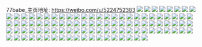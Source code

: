 77babe_主页地址: https://weibo.com/u/5224752383 
![](https://wx4.sinaimg.cn/mw2000/005HAwLJly1h8nesmckctj30u014016w.jpg) 
![](https://wx4.sinaimg.cn/mw2000/005HAwLJly1h8nesngtk4j30u014018c.jpg) 
![](https://wx4.sinaimg.cn/mw2000/005HAwLJly1h8nesqayw2j30u00u048y.jpg) 
![](https://wx4.sinaimg.cn/mw2000/005HAwLJly1h7v3l3h1m0j326c2wgqv6.jpg) 
![](https://wx4.sinaimg.cn/mw2000/005HAwLJly1h5skmt72cqj33402c0npg.jpg) 
![](https://wx4.sinaimg.cn/mw2000/005HAwLJly1h5sknkyl56j32c033yhdv.jpg) 
![](https://wx4.sinaimg.cn/mw2000/005HAwLJly1h5skn2m776j32c0340hdu.jpg) 
![](https://wx4.sinaimg.cn/mw2000/005HAwLJly1h5sknblo64j31sc2dsx6p.jpg) 
![](https://wx4.sinaimg.cn/mw2000/005HAwLJly1h5fe79bvpnj31kr23o1kx.jpg) 
![](https://wx4.sinaimg.cn/mw2000/005HAwLJly1h5fe7g6esuj324o2u9hdu.jpg) 
![](https://wx4.sinaimg.cn/mw2000/005HAwLJly1h4h0oz8154j33402c07wj.jpg) 
![](https://wx4.sinaimg.cn/mw2000/005HAwLJly1h48lv1cxi2j32c033ze83.jpg) 
![](https://wx4.sinaimg.cn/mw2000/005HAwLJly1h48lvcjjwlj32c03407wl.jpg) 
![](https://wx4.sinaimg.cn/mw2000/005HAwLJly1h48ly4go4rj32c0340kjo.jpg) 
![](https://wx4.sinaimg.cn/mw2000/005HAwLJly1h3mnexma0ij30wi17cwqn.jpg) 
![](https://wx4.sinaimg.cn/mw2000/005HAwLJly1h3mneux75pj33402c0npd.jpg) 
![](https://wx4.sinaimg.cn/mw2000/005HAwLJly1h3mnff4rfyj30wi0uujuy.jpg) 
![](https://wx4.sinaimg.cn/mw2000/005HAwLJly1h2qrpg1xawj3217217hdt.jpg) 
![](https://wx4.sinaimg.cn/mw2000/005HAwLJly1h2n5fglo8uj33402c0qv6.jpg) 
![](https://wx4.sinaimg.cn/mw2000/005HAwLJly1h29g7touvej30wi1lsao3.jpg) 
![](https://wx4.sinaimg.cn/mw2000/005HAwLJly1h1rn4xmbduj32xg23ub2a.jpg) 
![](https://wx4.sinaimg.cn/mw2000/005HAwLJly1h1rn4xy4ljj30ox0iw0x2.jpg) 
![](https://wx4.sinaimg.cn/mw2000/005HAwLJly1h1rn55osurj32c0340b29.jpg) 
![](https://wx4.sinaimg.cn/mw2000/005HAwLJly1h18wwqwas0j32c0340e85.jpg) 
![](https://wx4.sinaimg.cn/mw2000/005HAwLJly1h0zz78lo0gj32c02c04nx.jpg) 
![](https://wx4.sinaimg.cn/mw2000/005HAwLJly1gzmoaroxq4j30wi0ewwi4.jpg) 
![](https://wx4.sinaimg.cn/mw2000/005HAwLJly1gz5alm0rsdj32c03401kf.jpg) 
![](https://wx4.sinaimg.cn/mw2000/005HAwLJly1gz5aj1yy87j32752xjkjl.jpg) 
![](https://wx4.sinaimg.cn/mw2000/005HAwLJly1gz5akr28b5j30go0ffgn8.jpg) 
![](https://wx4.sinaimg.cn/mw2000/005HAwLJly1gz5aj4r24hj30o516xwj8.jpg) 
![](https://wx4.sinaimg.cn/mw2000/005HAwLJly1gz5aj0zxsej332628z4qr.jpg) 
![](https://wx4.sinaimg.cn/mw2000/005HAwLJly1gz5am5v0zgj30jj0q1qe3.jpg) 
![](https://wx4.sinaimg.cn/mw2000/005HAwLJly1gy6igxzrxzj30wh17bwpy.jpg) 
![](https://wx4.sinaimg.cn/mw2000/005HAwLJly1gy6igy8ijrj31401e015r.jpg) 
![](https://wx4.sinaimg.cn/mw2000/005HAwLJly1gy6igyfuayj31401e0tff.jpg) 
![](https://wx4.sinaimg.cn/mw2000/005HAwLJly1gy6igz0bc0j32c03407wh.jpg) 
![](https://wx4.sinaimg.cn/mw2000/005HAwLJly1gxr3itek28j324a2u9x6q.jpg) 
![](https://wx4.sinaimg.cn/mw2000/005HAwLJly1gxr3glvxqlj328q2zne82.jpg) 
![](https://wx4.sinaimg.cn/mw2000/005HAwLJly1gxr3iubrxoj30wi1lrjyi.jpg) 
![](https://wx4.sinaimg.cn/mw2000/005HAwLJly1gxr3ick37mj30u00u0wlo.jpg) 
![](https://wx4.sinaimg.cn/mw2000/005HAwLJly1gxorhbgseej30wi1ycqv5.jpg) 
![](https://wx4.sinaimg.cn/mw2000/005HAwLJly1gx8upvygt2j30uk1ic14x.jpg) 
![](https://wx4.sinaimg.cn/mw2000/005HAwLJly1gx8upyiqgvj32c0340kjl.jpg) 
![](https://wx4.sinaimg.cn/mw2000/005HAwLJly1gx8uq1o5kzj32c0340e82.jpg) 
![](https://wx4.sinaimg.cn/mw2000/005HAwLJly1gx2pwonl3tj31sc2dsu0x.jpg) 
![](https://wx4.sinaimg.cn/mw2000/005HAwLJly1gwynrp7iksj31sc2dsqv5.jpg) 
![](https://wx4.sinaimg.cn/mw2000/005HAwLJly1gwynrq1pd1j31sc2dsu0x.jpg) 
![](https://wx4.sinaimg.cn/mw2000/005HAwLJly1gwynrqxcv5j31sc2dsqv5.jpg) 
![](https://wx4.sinaimg.cn/mw2000/005HAwLJly1gwshhoqggcj32c03407wi.jpg) 
![](https://wx4.sinaimg.cn/mw2000/005HAwLJly1gwshhkb32qj32ve25jqv6.jpg) 
![](https://wx4.sinaimg.cn/mw2000/005HAwLJly1gwshhlnggyj31xt2qchdt.jpg) 
![](https://wx4.sinaimg.cn/mw2000/005HAwLJly1gwshhmt7ckj32c0340npd.jpg) 
![](https://wx4.sinaimg.cn/mw2000/005HAwLJly1gwshhsg9ddj32c0340npe.jpg) 
![](https://wx4.sinaimg.cn/mw2000/005HAwLJly1gwshhwdythj32c03407wj.jpg) 
![](https://wx4.sinaimg.cn/mw2000/005HAwLJly1gwshhudp2uj31sc2ds7wi.jpg) 
![](https://wx4.sinaimg.cn/mw2000/005HAwLJly1gw4madvhjtj33402c0x6p.jpg) 
![](https://wx4.sinaimg.cn/mw2000/005HAwLJly1gw4mafj7yrj33402c07wi.jpg) 
![](https://wx4.sinaimg.cn/mw2000/005HAwLJly1gw4maggkwrj32c02c0kjl.jpg) 
![](https://wx4.sinaimg.cn/mw2000/005HAwLJly1gw4mahtghzj32c0340hdu.jpg) 
![](https://wx4.sinaimg.cn/mw2000/005HAwLJly1gw1xx4dwi6j30we0s7dk7.jpg) 
![](https://wx4.sinaimg.cn/mw2000/005HAwLJly1gw1xx1mcs4j31zg33zx6q.jpg) 
![](https://wx4.sinaimg.cn/mw2000/005HAwLJly1gw1xx28s01j31o0280hdt.jpg) 
![](https://wx4.sinaimg.cn/mw2000/005HAwLJly1gw1xx2s143j31o0280hdt.jpg) 
![](https://wx4.sinaimg.cn/mw2000/005HAwLJly1gw1xx0s0nvj31sc2dsx6p.jpg) 
![](https://wx4.sinaimg.cn/mw2000/005HAwLJly1gw1xzz7jqpj32c0340kjn.jpg) 
![](https://wx4.sinaimg.cn/mw2000/005HAwLJly1gvo39yrwjsj62c0340kjn02.jpg) 
![](https://wx4.sinaimg.cn/mw2000/005HAwLJly1gvo3a0fey9j62c0340qv602.jpg) 
![](https://wx4.sinaimg.cn/mw2000/005HAwLJly1gvo3a1gweyj62c0340b2902.jpg) 
![](https://wx4.sinaimg.cn/mw2000/005HAwLJly1gvo3a2gkmbj62072oae8102.jpg) 
![](https://wx4.sinaimg.cn/mw2000/005HAwLJly1gvo3a3fha9j62c0340npf02.jpg) 
![](https://wx4.sinaimg.cn/mw2000/005HAwLJly1gvo3alrm8kj62c0340u0y02.jpg) 
![](https://wx4.sinaimg.cn/mw2000/005HAwLJly1gves6ozj53j624e340x6p02.jpg) 
![](https://wx4.sinaimg.cn/mw2000/005HAwLJly1gves6r5kl1j624i2ypqv502.jpg) 
![](https://wx4.sinaimg.cn/mw2000/005HAwLJly1guzvj3r8zxj62c03407wj02.jpg) 
![](https://wx4.sinaimg.cn/mw2000/005HAwLJly1guwenyq9jfj62c02c0e8202.jpg) 
![](https://wx4.sinaimg.cn/mw2000/005HAwLJly1guwenzcfwpj62c0340atq02.jpg) 
![](https://wx4.sinaimg.cn/mw2000/005HAwLJly1guqh653p06j62c0340npe02.jpg) 
![](https://wx4.sinaimg.cn/mw2000/005HAwLJly1guqh66eoaxj62c02c0b2a02.jpg) 
![](https://wx4.sinaimg.cn/mw2000/005HAwLJly1gsps2473qlj33402c0npd.jpg) 
![](https://wx4.sinaimg.cn/mw2000/005HAwLJly1gsps24zkbgj321r1sgu0x.jpg) 
![](https://wx4.sinaimg.cn/mw2000/005HAwLJly1gsps25a2iyj30vc0pxqcr.jpg) 
![](https://wx4.sinaimg.cn/mw2000/005HAwLJly1gsps2674wmj32702xc7wj.jpg) 
![](https://wx4.sinaimg.cn/mw2000/005HAwLJly1gsivjo1jpxj322z22zu0x.jpg) 
![](https://wx4.sinaimg.cn/mw2000/005HAwLJly1gsivjn7ipnj320w20w4qq.jpg) 
![](https://wx4.sinaimg.cn/mw2000/005HAwLJly1gsivjoyl1qj32c02c0u0x.jpg) 
![](https://wx4.sinaimg.cn/mw2000/005HAwLJly1gqno25as39j324933z4qw.jpg) 
![](https://wx4.sinaimg.cn/mw2000/005HAwLJly1gqno265mu8j32c0340x6q.jpg) 
![](https://wx4.sinaimg.cn/mw2000/005HAwLJly1gqno2396wfj32192pou0y.jpg) 
![](https://wx4.sinaimg.cn/mw2000/005HAwLJly1gqno26xmqzj30ku0rsn1q.jpg) 
![](https://wx4.sinaimg.cn/mw2000/005HAwLJly1ge0eygqjqzj30v91voe82.jpg) 
![](https://wx4.sinaimg.cn/mw2000/005HAwLJly1ge0eyilakij32c02c0tt0.jpg) 
![](https://wx4.sinaimg.cn/mw2000/005HAwLJly1ge0eyknpzlj32c03404ep.jpg) 
![](https://wx4.sinaimg.cn/mw2000/005HAwLJly1ge0eymb537j32c02c01kx.jpg) 
![](https://wx4.sinaimg.cn/mw2000/005HAwLJly1ge0eyo2tm4j32c02c0x6p.jpg) 
![](https://wx4.sinaimg.cn/mw2000/005HAwLJly1ge0eyoom7tj30v90v9tjd.jpg) 
![](https://wx4.sinaimg.cn/mw2000/005HAwLJly1ge0eyqe99sj32c03404qq.jpg) 
![](https://wx4.sinaimg.cn/mw2000/005HAwLJly1ge0eyeygr9j320o1sgb29.jpg) 
![](https://wx4.sinaimg.cn/mw2000/005HAwLJly1ge0eyrg1cvj30v9180444.jpg) 
![](https://wx4.sinaimg.cn/mw2000/005HAwLJly1gcpe2zzpf0j30u00u045r.jpg) 
![](https://wx4.sinaimg.cn/mw2000/005HAwLJly1gcpe2zg2rdj30p00p045w.jpg) 
![](https://wx4.sinaimg.cn/mw2000/005HAwLJly1gbnvzqcdpoj30v913bds9.jpg) 
![](https://wx4.sinaimg.cn/mw2000/005HAwLJly1g7j4gmya4vj30u00u0ahs.jpg) 
